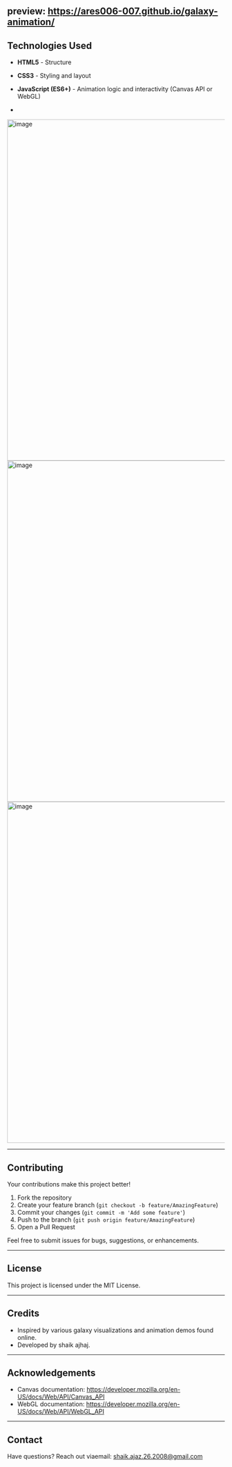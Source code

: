 preview: https://ares006-007.github.io/galaxy-animation/
---

## Technologies Used

- **HTML5** - Structure
- **CSS3** - Styling and layout
- **JavaScript (ES6+)** - Animation logic and interactivity (Canvas API or WebGL)

- 



<img width="1720" height="790" alt="image" src="https://github.com/user-attachments/assets/14096f1b-b615-41b0-b545-ddfe5f1bc5d4" />
<img width="1720" height="790" alt="image" src="https://github.com/user-attachments/assets/71cea457-655d-4ce4-abfd-60fe61e2cd06" />
<img width="1720" height="790" alt="image" src="https://github.com/user-attachments/assets/09c1e52c-ba18-46fd-9462-de36f9a049b7" />

---

## Contributing

Your contributions make this project better!

1. Fork the repository
2. Create your feature branch (`git checkout -b feature/AmazingFeature`)
3. Commit your changes (`git commit -m 'Add some feature'`)
4. Push to the branch (`git push origin feature/AmazingFeature`)
5. Open a Pull Request

Feel free to submit issues for bugs, suggestions, or enhancements.

---

## License

This project is licensed under the MIT License.

---

## Credits

- Inspired by various galaxy visualizations and animation demos found online.
- Developed by shaik ajhaj.

---

## Acknowledgements

- Canvas documentation: https://developer.mozilla.org/en-US/docs/Web/API/Canvas_API
- WebGL documentation: https://developer.mozilla.org/en-US/docs/Web/API/WebGL_API

---

## Contact

Have questions? Reach out viaemail: shaik.ajaz.26.2008@gmail.com

